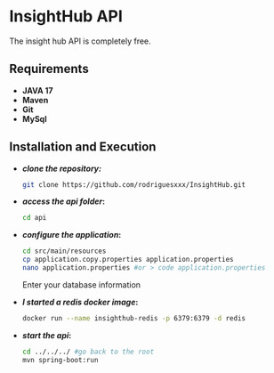 # InsightHub API

The insight hub API is completely free.

## Requirements

-   **JAVA 17**
-   **Maven**
-   **Git**
-   **MySql**

## Installation and Execution

-   **_clone the repository:_**

    ```bash
    git clone https://github.com/rodriguesxxx/InsightHub.git
    ```

-   **_access the api folder_:**

    ```bash
    cd api
    ```

-   **_configure the application_:**

    ```bash
    cd src/main/resources
    cp application.copy.properties application.properties
    nano application.properties #or > code application.properties
    ```

    Enter your database information

-   **_I started a redis docker image_:**
    ```bash
    docker run --name insighthub-redis -p 6379:6379 -d redis
    ```
-   **_start the api_:**

    ```bash
    cd ../../../ #go back to the root
    mvn spring-boot:run
    ```

